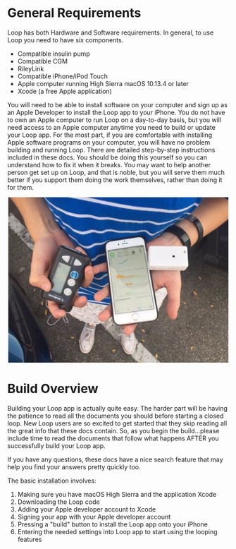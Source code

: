 # General Requirements

Loop has both Hardware and Software requirements.  In general, to use Loop you need to have six components.

- Compatible insulin pump
- Compatible CGM
- RileyLink
- Compatible iPhone/iPod Touch
- Apple computer running High Sierra macOS 10.13.4 or later
- Xcode (a free Apple application)

You will need to be able to install software on your computer and sign up as an Apple Developer to install the Loop app to your iPhone. You do not have to own an Apple computer to run Loop on a day-to-day basis, but you will need access to an Apple computer anytime you need to build or update your Loop app. For the most part, if you are comfortable with installing Apple software programs on your computer, you will have no problem building and running Loop. There are detailed step-by-step instructions included in these docs.  You should be doing this yourself so you can understand how to fix it when it breaks. You may want to help another person get set up on Loop, and that is noble, but you will serve them much better if you support them doing the work themselves, rather than doing it for them.   

<p align="center">
<img src="../requirements/img/loop_gear.jpg" width="500">
</p>

# Build Overview

Building your Loop app is actually quite easy.  The harder part will be having the patience to read all the documents you should before starting a closed loop.  New Loop users are so excited to get started that they skip reading all the great info that these docs contain.  So, as you begin the build...please include time to read the documents that follow what happens AFTER you successfully build your Loop app.

If you have any questions, these docs have a nice search feature that may help you find your answers pretty quickly too.

The basic installation involves:

1. Making sure you have macOS High Sierra and the application Xcode
2. Downloading the Loop code
3. Adding your Apple developer account to Xcode
4. Signing your app with your Apple developer account
5. Pressing a "build" button to install the Loop app onto your iPhone
6. Entering the needed settings into Loop app to start using the looping features
